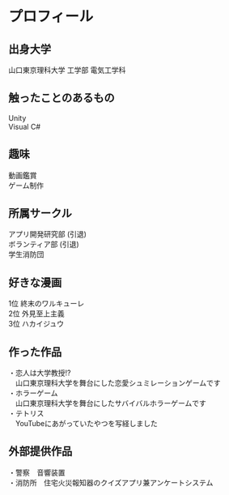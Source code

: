 # プロフィール<br>
## 出身大学
山口東京理科大学 工学部 電気工学科<br>
## 触ったことのあるもの
Unity<br>Visual C#
## 趣味
動画鑑賞<br>ゲーム制作
## 所属サークル
アプリ開発研究部 (引退)<br>ボランティア部 (引退)<br>学生消防団
## 好きな漫画
1位 終末のワルキューレ<br>
2位 外見至上主義<br>
3位 ハカイジュウ
## 作った作品
・恋人は大学教授!?<br>　山口東京理科大学を舞台にした恋愛シュミレーションゲームです<br>
・ホラーゲーム<br>　山口東京理科大学を舞台にしたサバイバルホラーゲームです<br>
・テトリス<br>　YouTubeにあがっていたやつを写経しました<br>
## 外部提供作品
・警察　音響装置<br>
・消防所　住宅火災報知器のクイズアプリ兼アンケートシステム
